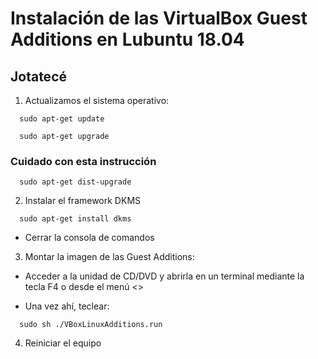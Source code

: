 # Instalación de las VirtualBox Guest Additions en Lubuntu 18.04 
## Jotatecé
1. Actualizamos el sistema operativo:
```
  sudo apt-get update
```
```
  sudo apt-get upgrade
```
### Cuidado con esta instrucción
```
  sudo apt-get dist-upgrade
```
2. Instalar el framework DKMS
```
  sudo apt-get install dkms
```
* Cerrar la consola de comandos

3. Montar la imagen de las Guest Additions:
* Acceder a la unidad de CD/DVD y abrirla en un terminal mediante la tecla F4 o desde el menú <<Herramientas>>

* Una vez ahí, teclear:
```
  sudo sh ./VBoxLinuxAdditions.run
```
4. Reiniciar el equipo
